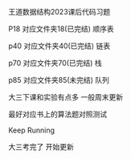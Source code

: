 王道数据结构2023课后代码习题

P18 对应文件夹18(已完结)  顺序表


p40 对应文件夹40(已完结)  链表


p70 对应文件夹70(已完结)  栈


p85 对应文件夹85(未完结)  队列


大三下课和实验有点多 一般周末更新

最好对应书上的算法题对照测试

Keep Running



大三考完了 开始更新